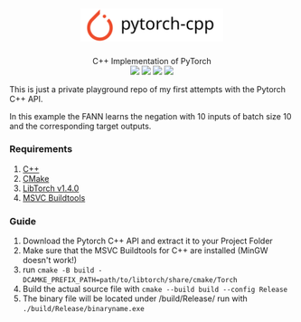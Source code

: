 <h1 align="center">
    <img src="https://raw.githubusercontent.com/shyney7/pytorch_cpp_test/master/images/pytorch_cpp.png" width="50%">
</h1>
<p align="center">
    C++ Implementation of PyTorch
    <br />
<img src="https://img.shields.io/travis/prabhuomkar/pytorch-cpp">
<img src="https://img.shields.io/github/license/prabhuomkar/pytorch-cpp">
<img src="https://img.shields.io/badge/libtorch-1.4-ee4c2c">
<img src="https://img.shields.io/badge/cmake-3.14-064f8d">
</p>
This is just a private playground repo of my first attempts with the Pytorch C++ API.

In this example the FANN learns the negation with 10 inputs of batch size 10 and the corresponding target outputs.

### Requirements

1. [C++](http://www.cplusplus.com/doc/tutorial/introduction/)
2. [CMake](https://cmake.org/download/)
3. [LibTorch v1.4.0](https://pytorch.org/cppdocs/installing.html)
3. [MSVC Buildtools](https://docs.microsoft.com/de-de/cpp/build/building-on-the-command-line?view=vs-2019)

### Guide
1. Download the Pytorch C++ API and extract it to your Project Folder
2. Make sure that the MSVC Buildtools for C++ are installed (MinGW doesn't work!)
3. run ```cmake -B build -DCAMKE_PREFIX_PATH=path/to/libtorch/share/cmake/Torch```
4. Build the actual source file with ```cmake --build build --config Release```
5. The binary file will be located under /build/Release/ run with ```./build/Release/binaryname.exe```
